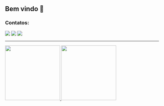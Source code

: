 ## Bem vindo 👋

### Contatos:

<div>
<a href="https://www.instagram.com/88thiagomello" target="_blank"><img src="https://img.shields.io/badge/-Instagram-%23E4405F?style=for-the-badge&logo=instagram&logoColor=white" target="_blank"></a>
<a href = "mailto:88thiagomello@gmail.com"><img src="https://img.shields.io/badge/Gmail-D14836?style=for-the-badge&logo=gmail&logoColor=white" target="_blank"></a>
<a href="https://www.linkedin.com/in/88thiagomello" target="_blank"><img src="https://img.shields.io/badge/-LinkedIn-%230077B5?style=for-the-badge&logo=linkedin&logoColor=white" target="_blank"></a>   
</div>

---

<div>
<a href="https://github.com/88thiagomello">
<img height="180em" src="https://github-readme-stats.vercel.app/api/top-langs/?username=88thiagomello&layout=compact&langs_count=7&theme=dracula"/>
<img height="180em" src="https://github-readme-stats.vercel.app/api?username=88thiagomello&show_icons=true&theme=dracula&include_all_commits=true&count_private=true"/>
</div>

<!--
Here are some ideas to get you started:

- 🔭 I’m currently working on ...
- 🌱 I’m currently learning ...
- 👯 I’m looking to collaborate on ...
- 🤔 I’m looking for help with ...
- 💬 Ask me about ...
- 📫 How to reach me: ...
- 😄 Pronouns: ...
- ⚡ Fun fact: ...
-->
